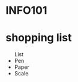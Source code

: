 # INFO101
<h1> shopping list </h1>
<ul>List
  <li> Pen </li>
  <li> Paper </li>
  <li> Scale </li>
</ul>

